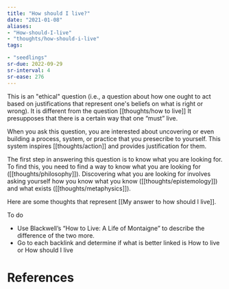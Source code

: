 ```yaml
---
title: "How should I live?"
date: "2021-01-08"
aliases:
- "How-should-I-live"
- "thoughts/how-should-i-live"
tags:

- "seedlings"
sr-due: 2022-09-29
sr-interval: 4
sr-ease: 276
---
```


This is an "ethical" question (i.e., a question about how one ought to act based on justifications that represent one's beliefs on what is right or wrong). It is different from the question [[thoughts/how to live]] It presupposes that there is a certain way that one “must” live.

When you ask this question, you are interested about uncovering or even building a process, system, or practice that you presecribe to yourself. This system inspires [[thoughts/action]] and provides justification for them.

The first step in answering this question is to know what you are looking for. To find this, you need to find a way to know what you are looking for ([[thoughts/philosophy]]). Discovering what you are looking for involves asking yourself how you know what you know ([[thoughts/epistemology]]) and what exists ([[thoughts/metaphysics]]).

Here are some thoughts that represent [[My answer to how should I live]].

To do

- Use Blackwell’s “How to Live: A Life of Montaigne” to describe the difference of the two more.
- Go to each backlink and determine if what is better linked is How to live or How should I live

# References